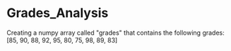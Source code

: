 # Grades_Analysis
Creating a numpy array called "grades" that contains the following grades: [85, 90, 88, 92, 95, 80, 75, 98, 89, 83]
